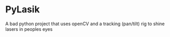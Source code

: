 # PyLasik
A bad python project that uses openCV and a tracking (pan/tilt) rig to shine lasers in peoples eyes
